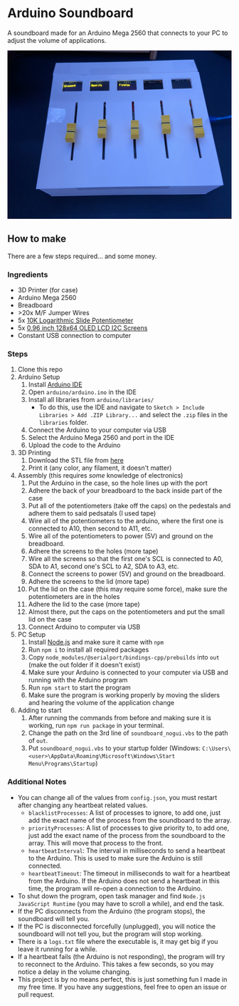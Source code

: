 # Arduino Soundboard

A soundboard made for an Arduino Mega 2560 that connects to your PC to adjust the volume of applications.

![image](soundboard.jpg)

## How to make

There are a few steps required... and some money.

### Ingredients

-   3D Printer (for case)
-   Arduino Mega 2560
-   Breadboard
-   \>20x M/F Jumper Wires
-   5x [10K Logarithmic Slide Potentiometer](https://www.amazon.com/dp/B01CZVZ16O)
-   5x [0.96 inch 128x64 OLED LCD I2C Screens](https://www.amazon.com/dp/B085WCRS7C)
-   Constant USB connection to computer

### Steps

1. Clone this repo
2. Arduino Setup
    1. Install [Arduino IDE](https://www.arduino.cc/en/software)
    2. Open `arduino/arduino.ino` in the IDE
    3. Install all libraries from `arduino/libraries/`
        - To do this, use the IDE and navigate to `Sketch > Include Libraries > Add .ZIP Library...` and select the `.zip` files in the `libraries` folder.
    4. Connect the Arduino to your computer via USB
    5. Select the Arduino Mega 2560 and port in the IDE
    6. Upload the code to the Arduino
3. 3D Printing
    1. Download the STL file from [here](Case.md)
    2. Print it (any color, any filament, it doesn't matter)
4. Assembly (this requires _some_ knowledge of electronics)
    1. Put the Arduino in the case, so the hole lines up with the port
    2. Adhere the back of your breadboard to the back inside part of the case
    3. Put all of the potentiometers (take off the caps) on the pedestals and adhere them to said pedsatals (I used tape)
    4. Wire all of the potentiometers to the arduino, where the first one is connected to A10, then second to A11, etc.
    5. Wire all of the potentiometers to power (5V) and ground on the breadboard.
    6. Adhere the screens to the holes (more tape)
    7. Wire all the screens so that the first one's SCL is connected to A0, SDA to A1, second one's SCL to A2, SDA to A3, etc.
    8. Connect the screens to power (5V) and ground on the breadboard.
    9. Adhere the screens to the lid (more tape)
    10. Put the lid on the case (this may require some force), make sure the potentiometers are in the holes
    11. Adhere the lid to the case (more tape)
    12. Almost there, put the caps on the potentiometers and put the small lid on the case
    13. Connect Arduino to computer via USB
5. PC Setup
    1. Install [Node.js](https://nodejs.org/en/) and make sure it came with `npm`
    2. Run `npm i` to install all required packages
    3. Copy `node_modules/@serialport/bindings-cpp/prebuilds` into `out` (make the out folder if it doesn't exist)
    4. Make sure your Arduino is connected to your computer via USB and running with the Arduino program
    5. Run `npm start` to start the program
    6. Make sure the program is working properly by moving the sliders and hearing the volume of the application change
6. Adding to start
    1. After running the commands from before and making sure it is working, run `npm run package` in your terminal.
    2. Change the path on the 3rd line of `soundboard_nogui.vbs` to the path of `out`.
    3. Put `soundboard_nogui.vbs` to your startup folder (Windows: `C:\Users\<user>\AppData\Roaming\Microsoft\Windows\Start Menu\Programs\Startup`)

### Additional Notes

-   You can change all of the values from `config.json`, you must restart after changing any heartbeat related values.
    -   `blacklistProcesses`: A list of processes to ignore, to add one, just add the exact name of the process from the soundboard to the array.
    -   `priorityProcesses`: A list of processes to give priority to, to add one, just add the exact name of the process from the soundboard to the array. This will move that process to the front.
    -   `heartbeatInterval`: The interval in milliseconds to send a heartbeat to the Arduino. This is used to make sure the Arduino is still connected.
    -   `heartbeatTimeout`: The timeout in milliseconds to wait for a heartbeat from the Arduino. If the Arduino does not send a heartbeat in this time, the program will re-open a connection to the Arduino.
-   To shut down the program, open task manager and find `Node.js JavaScript Runtime` (you may have to scroll a while), and end the task.
-   If the PC disconnects from the Arduino (the program stops), the soundboard will tell you.
-   If the PC is disconnected forcefully (unplugged), you will notice the soundboard will not tell you, but the program will stop working.
-   There is a `logs.txt` file where the executable is, it may get big if you leave it running for a while.
-   If a heartbeat fails (the Arduino is not responding), the program will try to reconnect to the Arduino. This takes a few seconds, so you may notice a delay in the volume changing.
-   This project is by no means perfect, this is just something fun I made in my free time. If you have any suggestions, feel free to open an issue or pull request.
